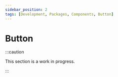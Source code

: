 ```yaml
---
sidebar_position: 2
tags: [Development, Packages, Components, Button]
---
```


# Button

:::caution

This section is a work in progress.

:::
